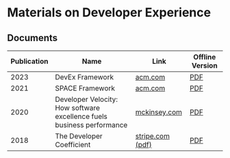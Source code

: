 # Materials on Developer Experience

## Documents

| Publication | Name | Link | Offline Version |
|--|---|---|---|
| 2023 | DevEx Framework | [acm.com](https://queue.acm.org/detail.cfm?id=3595878) | [PDF](documents/devex_2023.pdf) | 
| 2021 | SPACE Framework | [acm.com](https://queue.acm.org/detail.cfm?id=3454124) | [PDF](documents/space_2021.pdf) |
| 2020 | Developer Velocity: How software excellence fuels business performance | [mckinsey.com](https://www.mckinsey.com/industries/technology-media-and-telecommunications/our-insights/developer-velocity-how-software-excellence-fuels-business-performance#/) | [PDF](documents/developer-velocity-how-software-excellence-fuels-business-performance-v4.pdf) |
| 2018 | The Developer Coefficient | [stripe.com (pdf)](https://stripe.com/files/reports/the-developer-coefficient.pdf) | [PDF](documents/the-developer-coefficient.pdf) | 